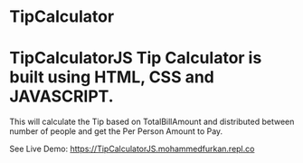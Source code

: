 # TipCalculator
# TipCalculatorJS Tip Calculator is built using HTML, CSS and JAVASCRIPT. 
This will calculate the Tip based on TotalBillAmount and distributed between number of people and get the Per Person Amount to Pay.

See Live Demo: https://TipCalculatorJS.mohammedfurkan.repl.co
